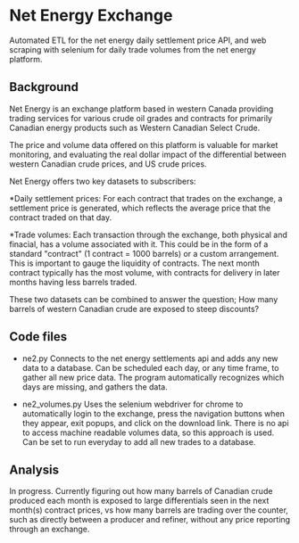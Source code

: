 # Net Energy Exchange
Automated ETL for the net energy daily settlement price API, and web scraping with selenium for daily trade volumes from the net energy platform.

## Background
Net Energy is an exchange platform based in western Canada providing trading services for various crude oil grades and contracts for primarily Canadian
energy products such as Western Canadian Select Crude.

The price and volume data offered on this platform is valuable for market monitoring, and evaluating the real dollar impact of the differential between
western Canadian crude prices, and US crude prices.

Net Energy offers two key datasets to subscribers:

*Daily settlement prices: For each contract that trades on the exchange, a settlement price is generated, which reflects the average price that the contract
 traded on that day.

*Trade volumes: Each transaction through the exchange, both physical and finacial, has a volume associated with it. This could be in the form of a standard
 "contract" (1 contract = 1000 barrels) or a custom arrangement. This is important to gauge the liquidity of contracts. The next month contract typically has 
 the most volume, with contracts for delivery in later months having less barrels traded.


These two datasets can be combined to answer the question; How many barrels of western Canadian crude are exposed to steep discounts?


## Code files

* ne2.py
Connects to the net energy settlements api and adds any new data to a database. Can be scheduled each day, or any time frame, to gather all new price data. The
program automatically recognizes which days are missing, and gathers the data.

* ne2_volumes.py
Uses the selenium webdriver for chrome to automatically login to the exchange, press the navigation buttons when they appear, exit popups, and click on the 
download link. There is no api to access machine readable volumes data, so this approach is used. Can be set to run everyday to add all new trades to a database.


## Analysis

In progress. Currently figuring out how many barrels of Canadian crude produced each month is exposed to large differentials seen in the next month(s) contract
prices, vs how many barrels are trading over the counter, such as directly between a producer and refiner, without any price reporting through an exchange.













